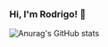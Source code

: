 ### Hi, I'm Rodrigo! 👋

![Anurag's GitHub stats](https://github-readme-stats.vercel.app/api?username=rnbarcellos&show_icons=true&theme=onedark)

<!--
**rnbarcellos/rnbarcellos** is a ✨ _special_ ✨ repository because its `README.md` (this file) appears on your GitHub profile.

Here are some ideas to get you started:

- 🔭 I’m currently working on ...
- 🌱 I’m currently learning ...
- 👯 I’m looking to collaborate on ...
- 🤔 I’m looking for help with ...
- 💬 Ask me about ...
- 📫 How to reach me: ...
- 😄 Pronouns: ...
- ⚡ Fun fact: ...
-->
